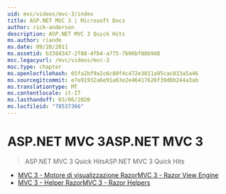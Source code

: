 ```yaml
---
uid: mvc/videos/mvc-3/index
title: ASP.NET MVC 3 | Microsoft Docs
author: rick-anderson
description: ASP.NET MVC 3 Quick Hits
ms.author: riande
ms.date: 09/28/2011
ms.assetid: b3384347-2f88-4fb4-a775-7b96bf88b9d8
msc.legacyurl: /mvc/videos/mvc-3
msc.type: chapter
ms.openlocfilehash: 65fa2bf9a2c6c80f4c472e3811a95cac813a5a46
ms.sourcegitcommit: e7e91932a6e91a63e2e46417626f39d6b244a3ab
ms.translationtype: MT
ms.contentlocale: it-IT
ms.lasthandoff: 03/06/2020
ms.locfileid: "78537366"
---
```

# <a name="aspnet-mvc-3"></a><span data-ttu-id="d8254-103">ASP.NET MVC 3</span><span class="sxs-lookup"><span data-stu-id="d8254-103">ASP.NET MVC 3</span></span>

> <span data-ttu-id="d8254-104">ASP.NET MVC 3 Quick Hits</span><span class="sxs-lookup"><span data-stu-id="d8254-104">ASP.NET MVC 3 Quick Hits</span></span>

- [<span data-ttu-id="d8254-105">MVC 3 - Motore di visualizzazione Razor</span><span class="sxs-lookup"><span data-stu-id="d8254-105">MVC 3 - Razor View Engine</span></span>](mvc-3-razor-view-engine.md)
- [<span data-ttu-id="d8254-106">MVC 3 - Helper Razor</span><span class="sxs-lookup"><span data-stu-id="d8254-106">MVC 3 - Razor Helpers</span></span>](mvc-3-razor-helpers.md)

